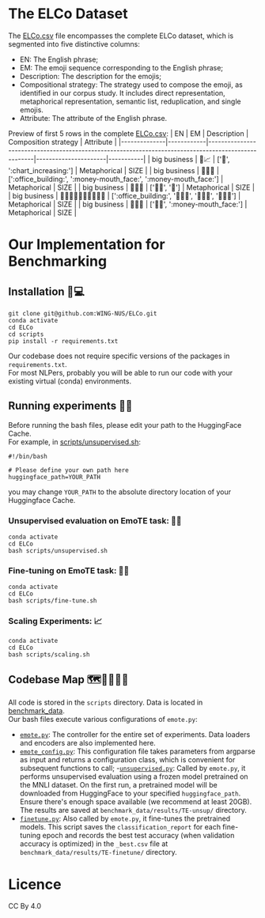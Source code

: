 # The ELCo Dataset

The [ELCo.csv](https://github.com/WING-NUS/ELCo/blob/main/ELCo.csv) file encompasses the complete ELCo dataset, which is segmented into five distinctive columns:
- EN: The English phrase;
- EM: The emoji sequence corresponding to the English phrase;
- Description: The description for the emojis; 
- Compositional strategy: The strategy used to compose the emoji, as identified in our corpus study. It includes direct representation, metaphorical representation, semantic list, reduplication, and single emojis. 
- Attribute: The attribute of the English phrase. 

Preview of first 5 rows in the complete [ELCo.csv](https://github.com/WING-NUS/ELCo/blob/main/ELCo.csv):
| EN           | EM         | Description                                                                                         | Composition strategy | Attribute |
|--------------|------------|-----------------------------------------------------------------------------------------------------|----------------------|-----------|
| big business | 👔📈         | [':necktie:', ':chart_increasing:']                                                                 | Metaphorical         | SIZE      |
| big business | 🏢🤑🤑        | [':office_building:', ':money-mouth_face:', ':money-mouth_face:']                                   | Metaphorical         | SIZE      |
| big business | 👨‍💻🤝        | [':man_technologist:', ':handshake:']                                                               | Metaphorical         | SIZE      |
| big business | 🏢🧑‍🤝‍🧑🧑‍🤝‍🧑🧑‍🤝‍🧑 | [':office_building:', ':people_holding_hands:', ':people_holding_hands:', ':people_holding_hands:'] | Metaphorical         | SIZE      |
| big business | 👩‍💻🤑        | [':woman_technologist:', ':money-mouth_face:']                                                      | Metaphorical         | SIZE      |

# Our Implementation for Benchmarking

## Installation 📀💻

```
git clone git@github.com:WING-NUS/ELCo.git
conda activate
cd ELCo
cd scripts
pip install -r requirements.txt
```

Our codebase does not require specific versions of the packages in `requirements.txt`. \
For most NLPers, probably you will be able to run our code with your existing virtual (conda) environments. 

## Running experiments 🧪🔬

Before running the bash files, please edit your path to the HuggingFace Cache. \
For example, in [scripts/unsupervised.sh]():
```
#!/bin/bash

# Please define your own path here
huggingface_path=YOUR_PATH
```
you may change `YOUR_PATH` to the absolute directory location of your Huggingface Cache. 


### Unsupervised evaluation on EmoTE task: 📘📝
```
conda activate
cd ELCo
bash scripts/unsupervised.sh
```

### Fine-tuning on EmoTE task: 📖📝
```
conda activate
cd ELCo
bash scripts/fine-tune.sh
```

### Scaling Experiments: 📈
```
conda activate
cd ELCo
bash scripts/scaling.sh
```

## Codebase Map 🗺️👩‍💻👨‍💻
All code is stored in the `scripts` directory. Data is located in [benchmark_data](). \
Our bash files execute various configurations of `emote.py`:
- [`emote.py`](): The controller for the entire set of experiments. Data loaders and encoders are also implemented here.
- [`emote_config.py`](): This configuration file takes parameters from argparse as input and returns a configuration class, which is convenient for subsequent functions to call;
-[`unsupervised.py`](): Called by `emote.py`, it performs unsupervised evaluation using a frozen model pretrained on the MNLI dataset. On the first run, a pretrained model will be downloaded from HuggingFace to your specified `huggingface_path`. Ensure there's enough space available (we recommend at least 20GB). The results are saved at `benchmark_data/results/TE-unsup/` directory.
- [`finetune.py`](): Also called by `emote.py`, it fine-tunes the pretrained models. This script saves the `classification_report` for each fine-tuning epoch and records the best test accuracy (when validation accuracy is optimized) in the `_best.csv` file at `benchmark_data/results/TE-finetune/` directory.


# Licence

CC By 4.0
